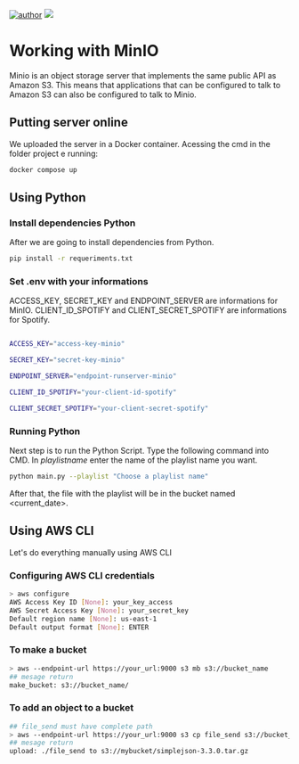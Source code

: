 [![author](https://img.shields.io/badge/author-guilhermemaioli-red.svg)](https://www.linkedin.com/in/guilherme-maioli/) [![](https://img.shields.io/badge/python-3.9+-blue.svg)](https://www.python.org/downloads/release/python-365/) 


# Working with MinIO
Minio is an object storage server that implements the same public API as Amazon S3. This means that applications that can be configured to talk to Amazon S3 can also be configured to talk to Minio.


## Putting server online 
We uploaded the server in a Docker container. Acessing the cmd in the folder project e running:
```sh
docker compose up
```

## Using Python

### Install dependencies Python
After we are going to install dependencies from Python.
```sh
pip install -r requeriments.txt
```

### Set .env with your informations
ACCESS_KEY, SECRET_KEY and ENDPOINT_SERVER are informations for MinIO. CLIENT_ID_SPOTIFY and CLIENT_SECRET_SPOTIFY are informations for Spotify.
```sh

ACCESS_KEY="access-key-minio"

SECRET_KEY="secret-key-minio"

ENDPOINT_SERVER="endpoint-runserver-minio"

CLIENT_ID_SPOTIFY="your-client-id-spotify"

CLIENT_SECRET_SPOTIFY="your-client-secret-spotify"

```

### Running Python
Next step is to run the Python Script. Type the following command into CMD. In *playlistname* enter the name of the playlist name you want. 
```sh
python main.py --playlist "Choose a playlist name"
```
 After that, the file with the playlist will be in the bucket named <current_date>.

## Using AWS CLI
Let's do everything manually using AWS CLI

### Configuring AWS CLI credentials
```sh
> aws configure
AWS Access Key ID [None]: your_key_access
AWS Secret Access Key [None]: your_secret_key
Default region name [None]: us-east-1
Default output format [None]: ENTER
```

### To make a bucket
```sh
> aws --endpoint-url https://your_url:9000 s3 mb s3://bucket_name
## mesage return
make_bucket: s3://bucket_name/
```

### To add an object to a bucket
```sh
## file_send must have complete path
> aws --endpoint-url https://your_url:9000 s3 cp file_send s3://bucket_name
## mesage return
upload: ./file_send to s3://mybucket/simplejson-3.3.0.tar.gz
```

